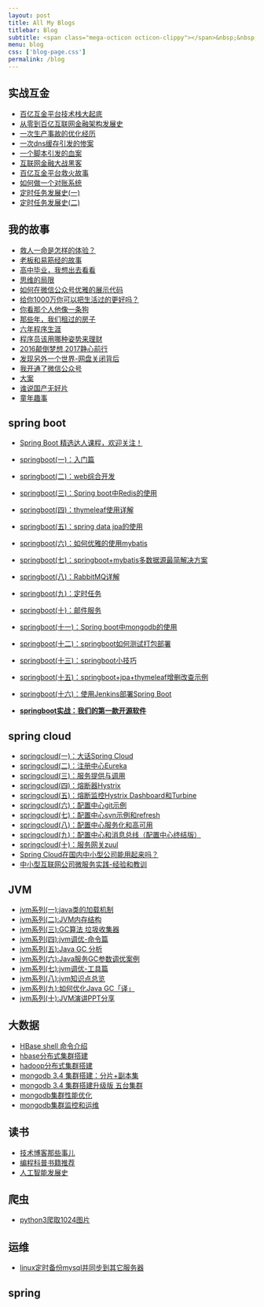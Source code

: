 ```yaml
---
layout: post
title: All My Blogs
titlebar: Blog
subtitle: <span class="mega-octicon octicon-clippy"></span>&nbsp;&nbsp; Take notes about everything new
menu: blog
css: ['blog-page.css']
permalink: /blog
---
```



## 实战互金

- [百亿互金平台技术栈大起底](http://www.yvantan.com/arch/2017/06/30/technology-stack.html)
- [从零到百亿互联网金融架构发展史](http://www.yvantan.com/%E6%9E%B6%E6%9E%84/2017/01/10/%E4%BB%8E%E9%9B%B6%E5%88%B0%E7%99%BE%E4%BA%BF%E4%BA%92%E8%81%94%E7%BD%91%E9%87%91%E8%9E%8D%E6%9E%B6%E6%9E%84%E5%8F%91%E5%B1%95%E5%8F%B2.html)
- [一次生产事故的优化经历](http://www.yvantan.com/%E4%BC%98%E5%8C%96/2017/02/06/%E4%B8%80%E6%AC%A1%E7%94%9F%E4%BA%A7%E4%BA%8B%E6%95%85%E7%9A%84%E4%BC%98%E5%8C%96%E7%BB%8F%E5%8E%86.html)  
- [一次dns缓存引发的惨案](http://www.yvantan.com/%E4%BC%98%E5%8C%96/2017/02/09/%E4%B8%80%E6%AC%A1dns%E7%BC%93%E5%AD%98%E5%BC%95%E5%8F%91%E7%9A%84%E6%83%A8%E6%A1%88.html)  
- [一个脚本引发的血案](http://www.yvantan.com/%E4%BC%98%E5%8C%96/2017/02/12/%E4%B8%80%E4%B8%AA%E8%84%9A%E6%9C%AC%E5%BC%95%E5%8F%91%E7%9A%84%E8%A1%80%E6%A1%88.html)  
- [互联网金融大战黑客](http://www.yvantan.com/%E4%BC%98%E5%8C%96/2017/02/15/%E4%BA%92%E8%81%94%E7%BD%91%E9%87%91%E8%9E%8D%E5%A4%A7%E6%88%98%E9%BB%91%E5%AE%A2.html)  
- [百亿互金平台救火故事](http://www.yvantan.com/%E4%BC%98%E5%8C%96/2017/02/16/%E7%99%BE%E4%BA%BF%E4%BA%92%E9%87%91%E5%B9%B3%E5%8F%B0%E6%95%91%E7%81%AB%E6%95%85%E4%BA%8B.html)  
- [如何做一个对账系统](http://www.yvantan.com/pay/2017/06/13/reconciliation-system.html)  
- [定时任务发展史(一)](http://www.yvantan.com/java/2017/06/28/timer-task-develop-1.html)  
- [定时任务发展史(二)](http://www.yvantan.com/java/2017/06/29/timer-task-develop-2.html)  

## 我的故事

- [救人一命是怎样的体验？](http://www.yvantan.com/life/2017/06/25/save-a-life.html)  
- [老板和易筋经的故事](http://www.yvantan.com/blog/2017/09/17/boss-anxious.html)  
- [高中毕业，我想出去看看](http://www.yvantan.com/life/2017/07/03/pingjing-life.html)  
- [思维的局限](http://www.yvantan.com/life/2017/05/19/Limitations-of-thinking.html)
- [如何在微信公众号优雅的展示代码](http://www.yvantan.com/other/2017/05/15/wechat-markdown.html)
- [给你1000万你可以把生活过的更好吗？](http://www.yvantan.com/life/2017/05/05/1000-and-life.html)
- [你看那个人他像一条狗](http://www.yvantan.com/career/2017/03/26/programmer-confused.html)
- [那些年，我们租过的房子](http://www.yvantan.com/life/2017/04/21/house-rented.html)
- [六年程序生涯](http://www.yvantan.com/%E5%85%AD%E5%B9%B4/2016/11/20/%E5%85%AD%E5%B9%B4%E7%A8%8B%E5%BA%8F%E7%94%9F%E6%B6%AF.html)
- [程序员该用哪种姿势来理财](http://www.yvantan.com/%E7%94%9F%E6%B4%BB/2016/05/08/%E7%A8%8B%E5%BA%8F%E5%91%98%E8%AF%A5%E7%94%A8%E5%93%AA%E7%A7%8D%E5%A7%BF%E5%8A%BF%E6%9D%A5%E7%90%86%E8%B4%A2.html)
- [2016颠倒梦想,2017静心前行](http://www.yvantan.com/%E7%94%9F%E6%B4%BB/2017/01/01/2016%E9%A2%A0%E5%80%92%E6%A2%A6%E6%83%B3,2017%E9%9D%99%E5%BF%83%E5%89%8D%E8%A1%8C.html)
- [发现另外一个世界-网盘关闭背后](http://www.yvantan.com/%E7%94%9F%E6%B4%BB/2017/01/18/%E5%8F%91%E7%8E%B0%E5%8F%A6%E5%A4%96%E4%B8%80%E4%B8%AA%E4%B8%96%E7%95%8C.html)
- [我开通了微信公众号](http://www.yvantan.com/life/2017/04/26/open-wechat.html)
- [大案](http://www.yvantan.com/life/2017/07/06/big-case.html)  
- [谁说国产无好片](http://www.yvantan.com/movie/2017/08/06/china-good-movie.html)  
- [童年趣事](http://www.yvantan.com/life/2017/07/29/childhood-fun.html)  


## spring boot 

- [Spring Boot 精选达人课程，欢迎关注！](http://gitbook.cn/gitchat/column/59f5daa149cd4330613605ba)  
- [springboot(一)：入门篇](http://www.yvantan.com/springboot/2016/01/06/springboot(%E4%B8%80)-%E5%85%A5%E9%97%A8%E7%AF%87.html)
- [springboot(二)：web综合开发](http://www.yvantan.com/springboot/2016/02/03/springboot(%E4%BA%8C)-web%E7%BB%BC%E5%90%88%E5%BC%80%E5%8F%91.html)
- [springboot(三)：Spring boot中Redis的使用](http://www.yvantan.com/springboot/2016/03/06/springboot(%E4%B8%89)-Spring-Boot%E4%B8%ADRedis%E7%9A%84%E4%BD%BF%E7%94%A8.html)
- [springboot(四)：thymeleaf使用详解](http://www.yvantan.com/springboot/2016/05/01/springboot(%E5%9B%9B)-thymeleaf%E4%BD%BF%E7%94%A8%E8%AF%A6%E8%A7%A3.html)
- [springboot(五)：spring data jpa的使用](http://www.yvantan.com/springboot/2016/08/20/springboot(%E4%BA%94)-spring-data-jpa%E7%9A%84%E4%BD%BF%E7%94%A8.html)
- [springboot(六)：如何优雅的使用mybatis](http://www.yvantan.com/springboot/2016/11/06/springboot(%E5%85%AD)-%E5%A6%82%E4%BD%95%E4%BC%98%E9%9B%85%E7%9A%84%E4%BD%BF%E7%94%A8mybatis.html)
- [springboot(七)：springboot+mybatis多数据源最简解决方案](http://www.yvantan.com/springboot/2016/11/25/springboot(%E4%B8%83)-springboot+mybatis%E5%A4%9A%E6%95%B0%E6%8D%AE%E6%BA%90%E6%9C%80%E7%AE%80%E8%A7%A3%E5%86%B3%E6%96%B9%E6%A1%88.html)
- [springboot(八)：RabbitMQ详解](http://www.yvantan.com/springboot/2016/11/30/springboot(%E5%85%AB)-RabbitMQ%E8%AF%A6%E8%A7%A3.html)
- [springboot(九)：定时任务](http://www.yvantan.com/springboot/2016/12/02/springboot(%E4%B9%9D)-%E5%AE%9A%E6%97%B6%E4%BB%BB%E5%8A%A1.html)
- [springboot(十)：邮件服务](http://www.yvantan.com/springboot/2017/05/06/springboot-mail.html)
- [springboot(十一)：Spring boot中mongodb的使用](http://www.yvantan.com/springboot/2017/05/08/springboot-mongodb.html)
- [springboot(十二)：springboot如何测试打包部署](http://www.yvantan.com/springboot/2017/05/09/springboot-deploy.html)
- [springboot(十三)：springboot小技巧](http://www.yvantan.com/springboot/2017/06/22/springboot-tips.html)
- [springboot(十五)：springboot+jpa+thymeleaf增删改查示例](http://www.yvantan.com/springboot/2017/09/23/spring-boot-jpa-thymeleaf-curd.html)  
- [springboot(十六)：使用Jenkins部署Spring Boot](http://www.yvantan.com/springboot/2017/11/11/springboot-jenkins.html)

- **[springboot实战：我们的第一款开源软件](http://www.yvantan.com/springboot/2016/09/26/springboot%E5%AE%9E%E6%88%98-%E6%88%91%E4%BB%AC%E7%9A%84%E7%AC%AC%E4%B8%80%E6%AC%BE%E5%BC%80%E6%BA%90%E8%BD%AF%E4%BB%B6.html)**

## spring cloud 

- [springcloud(一)：大话Spring Cloud](http://www.yvantan.com/springcloud/2017/05/01/simple-springcloud.html)
- [springcloud(二)：注册中心Eureka](http://www.yvantan.com/springcloud/2017/05/10/springcloud-eureka.html)
- [springcloud(三)：服务提供与调用](http://www.yvantan.com/springcloud/2017/05/12/eureka-provider-constomer.html)
- [springcloud(四)：熔断器Hystrix](http://www.yvantan.com/springcloud/2017/05/16/springcloud-hystrix.html)
- [springcloud(五)：熔断监控Hystrix Dashboard和Turbine](http://www.yvantan.com/springcloud/2017/05/18/hystrix-dashboard-turbine.html)
- [springcloud(六)：配置中心git示例](http://www.yvantan.com/springcloud/2017/05/22/springcloud-config-git.html)
- [springcloud(七)：配置中心svn示例和refresh](http://www.yvantan.com/springcloud/2017/05/23/springcloud-config-svn-refresh.html)
- [springcloud(八)：配置中心服务化和高可用](http://www.yvantan.com/springcloud/2017/05/25/springcloud-config-eureka.html)
- [springcloud(九)：配置中心和消息总线（配置中心终结版）](http://www.yvantan.com/springcloud/2017/05/26/springcloud-config-eureka-bus.html)
- [springcloud(十)：服务网关zuul](http://www.yvantan.com/springcloud/2017/06/01/gateway-service-zuul.html)  
- [Spring Cloud在国内中小型公司能用起来吗？](http://www.yvantan.com/springcloud/2017/09/11/can-use-springcloud.html)   
- [中小型互联网公司微服务实践-经验和教训](http://www.yvantan.com/springcloud/2017/10/19/micro-service-practice.html)


## JVM

- [jvm系列(一):java类的加载机制](http://www.yvantan.com/jvm/2017/08/19/class-loading-principle.html)
- [jvm系列(二):JVM内存结构](http://www.yvantan.com/jvm/2017/08/25/jvm-memory-structure.html)
- [jvm系列(三):GC算法 垃圾收集器](http://www.yvantan.com/jvm/2017/08/29/GC-garbage-collection.html)
- [jvm系列(四):jvm调优-命令篇](http://www.yvantan.com/jvm/2017/09/03/jvm-command.html)
- [jvm系列(五):Java GC 分析](http://www.yvantan.com/jvm/2017/09/18/GC-Analysis.html)
- [jvm系列(六):Java服务GC参数调优案例](http://www.yvantan.com/jvm/2017/09/19/GC-tuning.html)
- [jvm系列(七):jvm调优-工具篇](http://www.yvantan.com/java/2017/02/22/jvm-tool.html)
- [jvm系列(八):jvm知识点总览](http://www.yvantan.com/java/2017/03/01/jvm-overview.html)
- [jvm系列(九):如何优化Java GC「译」](http://www.yvantan.com/jvm/2017/09/21/How-to-optimize-Java-GC.html)
- [jvm系列(十):JVM演讲PPT分享](http://www.yvantan.com/jvm/2017/09/30/jvm-ppt.html)



## 大数据

- [HBase shell 命令介绍](http://www.yvantan.com/hbase/2017/07/28/hbase-shell.html)  
- [hbase分布式集群搭建](http://www.yvantan.com/hbase/2017/07/25/hbase-cluster-setup.html)  
- [hadoop分布式集群搭建](http://www.yvantan.com/hadoop/2017/07/24/hadoop-cluster-setup.html) 
- [mongodb 3.4 集群搭建：分片+副本集](http://www.yvantan.com/mongodb/2017/08/05/mongodb-cluster-setup.html)  
- [mongodb 3.4 集群搭建升级版 五台集群](http://www.yvantan.com/mongodb/2017/08/16/install-mongodb-cluster.html)  
- [mongodb集群性能优化](http://www.yvantan.com/mongodb/2017/09/01/mongodb-performance-optimization.html)  
- [mongodb集群监控和运维](http://www.yvantan.com/mongodb/2017/09/06/mongodb-operation.html) 


## 读书

- [技术博客那些事儿](http://www.yvantan.com/tech/2017/07/16/operating-technology-blog.html)  
- [编程科普书籍推荐](http://www.yvantan.com/book/2017/06/06/book-list.html)
- [人工智能发展史](http://www.yvantan.com/book/2017/06/10/intelligent-age.html)


## 爬虫

- [python3爬取1024图片](http://www.yvantan.com/python/2016/10/30/python3%E7%88%AC%E5%8F%961024%E5%9B%BE%E7%89%87.html)



## 运维

- [linux定时备份mysql并同步到其它服务器](http://www.yvantan.com/mysql/2016/09/09/linux%E5%AE%9A%E6%97%B6%E5%A4%87%E4%BB%BDmysql%E5%B9%B6%E5%90%8C%E6%AD%A5%E5%88%B0%E5%85%B6%E5%AE%83%E6%9C%8D%E5%8A%A1%E5%99%A8.html)



## spring 


